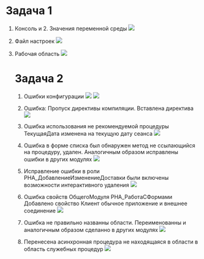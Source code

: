 # Задача 1
1. Консоль и 2. Значения переменной среды
   ![](https://github.com/NikitaReb/Homework-1C-EDT/blob/main/Picturies/%D0%9D%D0%B0%D1%81%D1%82%D1%80%D0%BE%D0%B9%D0%BA%D0%B0%20%D0%BF%D0%B5%D1%80%D0%B5%D0%BC%D0%B5%D0%BD%D0%BD%D0%BE%D0%B9%20%D1%81%D1%80%D0%B5%D0%B4%D1%8B%20java.png)

3. Файл настроек
    ![](https://github.com/NikitaReb/Homework-1C-EDT/blob/main/Picturies/%D0%98%D0%B7%D0%BC%D0%B5%D0%BD%D0%B5%D0%BD%D0%B8%D0%B5%20%D0%B8%20%D0%B4%D0%BE%D0%B1%D0%B0%D0%B2%D0%BB%D0%B5%D0%BD%D0%B8%D0%B5%20%D0%BF%D0%B0%D1%80%D0%B0%D0%BC%D0%B5%D1%82%D1%80%D0%BE%D0%B2%20EDT.png)
4. Рабочая область
   ![](https://github.com/NikitaReb/Homework-1C-EDT/blob/main/Picturies/%D0%A0%D0%B0%D0%B1%D0%BE%D1%87%D0%B0%D1%8F%20%D0%BE%D0%B1%D0%BB%D0%B0%D1%81%D1%82%D1%8C%20EDT.png)

   # Задача 2

   1. Ошибки конфигурации
   ![](https://github.com/NikitaReb/Homework-1C-EDT/blob/main/Picturies/Default/%D0%9E%D1%88%D0%B8%D0%B1%D0%BA%D0%B81.png)
   ![](https://github.com/NikitaReb/Homework-1C-EDT/blob/main/Picturies/Default/%D0%9E%D1%88%D0%B8%D0%B1%D0%BA%D0%B82.png)

   2. Ошибка: Пропуск директивы компиляции. Вставлена директива
   ![](https://github.com/NikitaReb/Homework-1C-EDT/blob/main/Picturies/Default/%D0%92%D1%81%D1%82%D0%B0%D0%B2%D0%BA%D0%B0%20%D0%94%D0%B8%D1%80%D0%B5%D0%BA%D1%82%D0%B8%D0%B2%D1%8B%20%D0%BA%D0%BE%D0%BC%D0%BF%D0%B8%D0%BB%D1%8F%D1%86%D0%B8%D0%B8.png)

   3. Ошибка использования не рекомендуемой процедуры ТекущаяДата изменена на текущую дату сеанса 
   ![](https://github.com/NikitaReb/Homework-1C-EDT/blob/main/Picturies/Default/%D0%97%D0%B0%D0%BC%D0%B5%D0%BD%D0%B0%20%D0%BD%D0%B5%20%D1%80%D0%B5%D0%BA%D0%BE%D0%BC%D0%B5%D0%BD%D0%B4%D0%BE%D0%B2%D0%B0%D0%BD%D0%BD%D0%BE%D0%B3%D0%BE%20%D0%BC%D0%B5%D1%82%D0%BE%D0%B4%D0%B0.png)

   4. Ошибка в форме списка был обнаружен метод не ссылающийся на процедуру, удален. Аналогичным образом исправлены ошибки в других модулях
   ![](https://github.com/NikitaReb/Homework-1C-EDT/blob/main/Picturies/Default/%D0%98%D1%81%D0%BF%D1%80%D0%B0%D0%B2%D0%BB%D0%B5%D0%BD%D0%B8%D0%B5%20%D0%A4%D0%BE%D1%80%D0%BC%D1%8B%D0%A1%D0%BF%D0%B8%D1%81%D0%BA%D0%B0%20%D0%98%20%D1%84%D0%BE%D1%80%D0%BC%D1%8B%20%D0%B4%D0%BE%D0%BA%D1%83%D0%BC%D0%B5%D0%BD%D1%82%D0%B0%20%D0%A0%D0%BD%D0%B0%D0%94%D0%BE%D1%81%D1%82%D0%B0%D0%B2%D0%BA%D0%B0%20%D1%83%D0%B4%D0%B0%D0%BB%D0%B5%D0%BD%D0%B8%D0%B5%20%D0%BF%D1%83%D1%81%D1%82%D1%8B%D1%85%20%D0%BE%D0%B1%D1%80%D0%B0%D0%B1%D0%BE%D1%82%D1%87%D0%B8%D0%BA%D0%BE%D0%B2%20%D1%81%D0%BE%D0%B1%D1%8B%D1%82%D0%B8%D0%B9%20%D1%84%D0%BE%D1%80%D0%BC%D1%8B.png)

   5. Исправление ошибки в роли РНА_ДобавлениеИзменениеДоставки были включены возможности интерактивного удаления
   ![](https://github.com/NikitaReb/Homework-1C-EDT/blob/main/Picturies/Default/%D0%98%D1%81%D0%BF%D1%80%D0%B0%D0%B2%D0%BB%D0%B5%D0%BD%D0%B8%D0%B5%20%D0%BE%D1%88%D0%B8%D0%B1%D0%BA%D0%B8%20%D0%A0%D0%BE%D0%BB%D0%B8%20%D0%A0%D0%9D%D0%90_%D0%94%D0%BE%D0%B1%D0%B0%D0%B2%D0%BB%D0%B5%D0%BD%D0%B8%D0%B5%D0%98%D0%B7%D0%BC%D0%B5%D0%BD%D0%B5%D0%BD%D0%B8%D0%B5%D0%94%D0%BE%D1%81%D1%82%D0%B0%D0%B2%D0%BA%D0%B8.png)

   6. Ошибка свойств ОбщегоМодуля РНА_РаботаСФормами Добавлено свойство Клиент обычное приложение и внешнее соединение
   ![](https://github.com/NikitaReb/Homework-1C-EDT/blob/main/Picturies/Default/%D0%A0%D0%B5%D1%88%D0%B5%D0%BD%D0%B8%D0%B5%20%D0%BE%D1%88%D0%B8%D0%B1%D0%BA%D0%B8%20%D0%BE%D0%B1%D1%89%D0%B5%D0%B3%D0%BE%20%D0%BC%D0%BE%D0%B4%D1%83%D0%BB%D1%8F.png)
   7. Ошибка не правильно названны области. Переименованны и аналогичным образом сделанно в других модулях
   ![](https://github.com/NikitaReb/Homework-1C-EDT/blob/main/Picturies/Default/%D0%98%D1%81%D0%BF%D1%80%D0%B0%D0%B2%D0%BB%D0%B5%D0%BD%D0%B8%D0%B5%20%D0%BE%D1%88%D0%B8%D0%B1%D0%BA%D0%B8%20%D0%BF%D0%B5%D1%80%D0%B5%D0%B8%D0%BC%D0%B5%D0%BD%D0%BE%D0%B2%D0%B0%D0%BD%D1%8B%20%D0%BE%D0%B1%D0%BB%D0%B0%D1%81%D1%82%D0%B8%20%D0%A4%D0%BE%D1%80%D0%BC%D1%8B%D0%94%D0%BE%D0%BA%D1%83%D0%BC%D0%B5%D0%BD%D1%82%D0%BE%D0%B2%20%D0%97%D0%B0%D0%BA%D0%B0%D0%B7%D0%9F%D0%BE%D0%BA%D1%83%D0%BF%D0%B0%D1%82%D0%B5%D0%BB%D1%8F%20%D0%B8%20%D0%9E%D0%BF%D0%BB%D0%B0%D1%82%D0%B0%D0%9E%D1%82%D0%9F%D0%BE%D0%BA%D1%83%D0%BF%D0%B0%D1%82%D0%B5%D0%BB%D1%8F.png)
   
   8. Перенесена асинхронная процедура не находящаяся в области в область служебных процедур
   ![](https://github.com/NikitaReb/Homework-1C-EDT/blob/main/Picturies/Default/%D0%98%D1%81%D0%BF%D1%80%D0%B0%D0%B2%D0%BB%D0%B5%D0%BD%D0%B8%D0%B5%20%D0%BE%D1%88%D0%B8%D0%B1%D0%BA%D0%B8%20%D0%BC%D0%BE%D0%B4%D1%83%D0%BB%D1%8F%20%D0%97%D0%B0%D0%BA%D0%B0%D0%B7%D0%9F%D0%BE%D0%BA%D1%83%D0%BF%D0%B0%D1%82%D0%B5%D0%BB%D1%8F%20%D0%B0%D1%81%D0%B8%D0%BD%D1%85%20%D0%BF%D1%80%D0%BE%D1%86%D0%B5%D0%B4%D1%83%D1%80%D0%B0%20%D0%BF%D0%B5%D1%80%D0%B5%D0%BD%D0%B5%D1%81%D0%B5%D0%BD%D0%B0%20%D0%B2%20%D1%81%D0%BB%D1%83%D0%B6%D0%B5%D0%B1%D0%BD%D1%8B%D0%B5%20%D0%BF%D1%80%D0%BE%D1%86%D0%B5%D0%B4%D1%83%D1%80%D1%8B.png)
   
